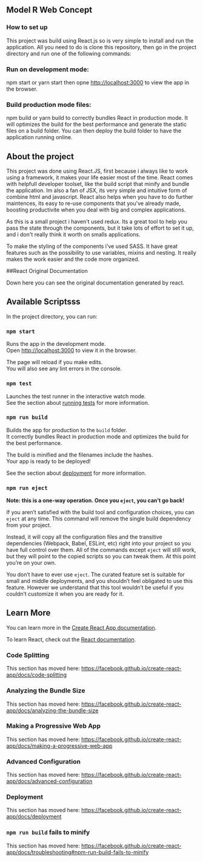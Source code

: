 ## Model R Web Concept

### How to set up

This project was build using React.js so is very simple to install and run the application.
All you need to do is clone this repository, then go in the project directory and run one of the following commands:

### Run on development mode:

npm start or yarn start then opne [http://localhost:3000](http://localhost:3000) to view the app in the browser.

### Build production mode files:

npm build or yarn build to correctly bundles React in production mode.
It will optimizes the build for the best performance and generate the static files on a build folder.
You can then deploy the build folder to have the application running online.

## About the project

This project was done using React.JS, first because i always like to work using a framework, it makes your life easier most of the time. React comes with helpfull developer toolset, like the build script that minify and bundle the application. Im also a fan of JSX, its very simple and intuitive form of combine html and javascript. React also helps when you have to do further maintences, its easy to re-use components that you've already made, boosting productivite when you deal with big and complex applications.

As this is a small project i haven't used redux. Its a great tool to help you pass the state through the components, but it take lots of effort to set it up, and i don't really think it worth on smalls applications.

To make the styling of the components i've used SASS. It have great features such as the possibility to use variables, mixins and nesting. It really makes the work easier and the code more organized.

##React Original Documentation

Down here you can see the original documentation generated by react.

## Available Scriptsss

In the project directory, you can run:

### `npm start`

Runs the app in the development mode.<br>
Open [http://localhost:3000](http://localhost:3000) to view it in the browser.

The page will reload if you make edits.<br>
You will also see any lint errors in the console.

### `npm test`

Launches the test runner in the interactive watch mode.<br>
See the section about [running tests](https://facebook.github.io/create-react-app/docs/running-tests) for more information.

### `npm run build`

Builds the app for production to the `build` folder.<br>
It correctly bundles React in production mode and optimizes the build for the best performance.

The build is minified and the filenames include the hashes.<br>
Your app is ready to be deployed!

See the section about [deployment](https://facebook.github.io/create-react-app/docs/deployment) for more information.

### `npm run eject`

**Note: this is a one-way operation. Once you `eject`, you can’t go back!**

If you aren’t satisfied with the build tool and configuration choices, you can `eject` at any time. This command will remove the single build dependency from your project.

Instead, it will copy all the configuration files and the transitive dependencies (Webpack, Babel, ESLint, etc) right into your project so you have full control over them. All of the commands except `eject` will still work, but they will point to the copied scripts so you can tweak them. At this point you’re on your own.

You don’t have to ever use `eject`. The curated feature set is suitable for small and middle deployments, and you shouldn’t feel obligated to use this feature. However we understand that this tool wouldn’t be useful if you couldn’t customize it when you are ready for it.

## Learn More

You can learn more in the [Create React App documentation](https://facebook.github.io/create-react-app/docs/getting-started).

To learn React, check out the [React documentation](https://reactjs.org/).

### Code Splitting

This section has moved here: https://facebook.github.io/create-react-app/docs/code-splitting

### Analyzing the Bundle Size

This section has moved here: https://facebook.github.io/create-react-app/docs/analyzing-the-bundle-size

### Making a Progressive Web App

This section has moved here: https://facebook.github.io/create-react-app/docs/making-a-progressive-web-app

### Advanced Configuration

This section has moved here: https://facebook.github.io/create-react-app/docs/advanced-configuration

### Deployment

This section has moved here: https://facebook.github.io/create-react-app/docs/deployment

### `npm run build` fails to minify

This section has moved here: https://facebook.github.io/create-react-app/docs/troubleshooting#npm-run-build-fails-to-minify
